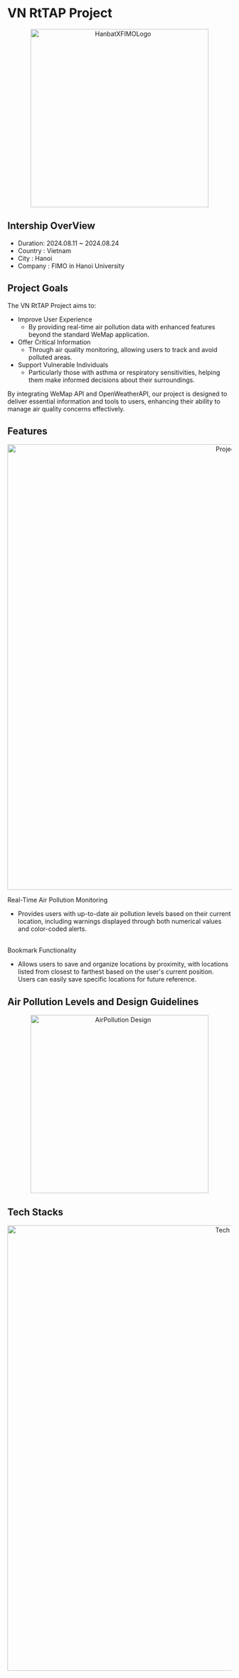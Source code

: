 # VN RtTAP Project

<p align="center">
  <img src="https://github.com/user-attachments/assets/25785546-615f-4ea9-aa3e-0feaac427847" alt="HanbatXFIMOLogo" width=400/>
</p>

## Intership OverView
- Duration: 2024.08.11 ~ 2024.08.24
- Country : Vietnam
- City : Hanoi
- Company : FIMO in Hanoi University

## Project Goals
The VN RtTAP Project aims to:

- Improve User Experience
  - By providing real-time air pollution data with enhanced features beyond the standard WeMap application.
- Offer Critical Information
  - Through air quality monitoring, allowing users to track and avoid polluted areas.
- Support Vulnerable Individuals
  - Particularly those with asthma or respiratory sensitivities, helping them make informed decisions about their surroundings.

By integrating WeMap API and OpenWeatherAPI, our project is designed to deliver essential information and tools to users, enhancing their ability to manage air quality concerns effectively.

## Features
<p align="center">
  <img src="https://github.com/user-attachments/assets/6a2544af-22f3-46e0-883e-5b7441e437b2" alt="ProjectView" width=1000/>
</p>

Real-Time Air Pollution Monitoring
- Provides users with up-to-date air pollution levels based on their current location, including warnings displayed through both numerical values and color-coded alerts.
<br></br>

Bookmark Functionality
- Allows users to save and organize locations by proximity, with locations listed from closest to farthest based on the user's current position. Users can easily save specific locations for future reference.

## Air Pollution Levels and Design Guidelines
<p align="center">
  <img src="https://github.com/user-attachments/assets/39f0a02d-9056-430f-825d-6f28f5fb85fc" alt="AirPollution Design" width=400/>
</p>

## Tech Stacks
<p align="center">
  <img src="https://github.com/user-attachments/assets/ec2e9003-ffc6-4ed4-b9fd-9f6b4d53bd97" alt="Tech Stacks" width=1000/>
</p>


